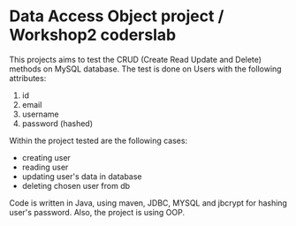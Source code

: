 # Data Access Object project / Workshop2 coderslab

This projects aims to test the CRUD  (Create Read Update and Delete) methods on MySQL database. The test is done on Users with the following attributes:

1. id
2. email
3. username
4. password (hashed)

Within the project tested are the following cases:
* creating user 
* reading user
* updating user's data in database
* deleting chosen user from db

Code is written in Java, using maven, JDBC, MYSQL and jbcrypt for hashing user's password. Also, the project is using OOP.
